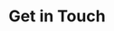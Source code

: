 ---
title: "Get in Touch"
background_image: "./assets/contact.png"
name: "Your Name"
name_place_holder: "Name"
mobile: "Mobile Number"
mobile_placeholder: "Number"
mail: "Email ID"
mail_placeholder: "chrisdo@gmail.com"
message: "Message"
message_placeholder: "Type Here"
button: "SEND MESSAGE"
---